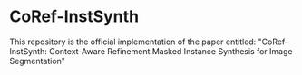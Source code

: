 # CoRef-InstSynth
This repository is the official implementation of the paper entitled: "CoRef-InstSynth: Context-Aware Refinement Masked Instance Synthesis for Image Segmentation"
